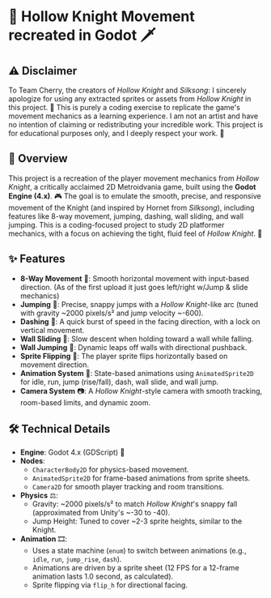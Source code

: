 # 🌌 Hollow Knight Movement recreated in Godot 🗡️

## ⚠️ Disclaimer
To Team Cherry, the creators of *Hollow Knight* and *Silksong*: I sincerely apologize for using any extracted sprites or assets from *Hollow Knight* in this project. 🙏 This is purely a coding exercise to replicate the game's movement mechanics as a learning experience. I am not an artist and have no intention of claiming or redistributing your incredible work. This project is for educational purposes only, and I deeply respect your work. 💖

## 🌟 Overview
This project is a recreation of the player movement mechanics from *Hollow Knight*, a critically acclaimed 2D Metroidvania game, built using the **Godot Engine (4.x)**. 🎮 The goal is to emulate the smooth, precise, and responsive movement of the Knight (and inspired by Hornet from *Silksong*), including features like 8-way movement, jumping, dashing, wall sliding, and wall jumping. This is a coding-focused project to study 2D platformer mechanics, with a focus on achieving the tight, fluid feel of *Hollow Knight*. 🐞

## ✨ Features
- **8-Way Movement** 🏃: Smooth horizontal movement with input-based direction. (As of the first upload it just goes left/right w/Jump & slide mechanics)
- **Jumping** 🦗: Precise, snappy jumps with a *Hollow Knight*-like arc (tuned with gravity ~2000 pixels/s² and jump velocity ~-600).
- **Dashing** 💨: A quick burst of speed in the facing direction, with a lock on vertical movement.
- **Wall Sliding** 🧗: Slow descent when holding toward a wall while falling.
- **Wall Jumping** 🦘: Dynamic leaps off walls with directional pushback.
- **Sprite Flipping** 🔄: The player sprite flips horizontally based on movement direction.
- **Animation System** 🎥: State-based animations using `AnimatedSprite2D` for idle, run, jump (rise/fall), dash, wall slide, and wall jump.
- **Camera System** 📷: A *Hollow Knight*-style camera with smooth tracking, room-based limits, and dynamic zoom.

## 🛠️ Technical Details
- **Engine**: Godot 4.x (GDScript) 🚀
- **Nodes**:
  - `CharacterBody2D` for physics-based movement.
  - `AnimatedSprite2D` for frame-based animations from sprite sheets.
  - `Camera2D` for smooth player tracking and room transitions.
- **Physics** ⚖️:
  - Gravity: ~2000 pixels/s² to match *Hollow Knight*'s snappy fall (approximated from Unity's ~-30 to -40).
  - Jump Height: Tuned to cover ~2-3 sprite heights, similar to the Knight.
- **Animation** 🎞️:
  - Uses a state machine (`enum`) to switch between animations (e.g., `idle`, `run`, `jump_rise`, `dash`).
  - Animations are driven by a sprite sheet (12 FPS for a 12-frame animation lasts 1.0 second, as calculated).
  - Sprite flipping via `flip_h` for directional facing.
